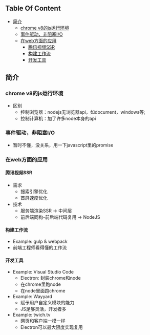 <!-- START doctoc generated TOC please keep comment here to allow auto update -->
<!-- DON'T EDIT THIS SECTION, INSTEAD RE-RUN doctoc TO UPDATE -->
## Table Of Content

- [简介](#%E7%AE%80%E4%BB%8B)
  - [chrome v8的js运行环境](#chrome-v8%E7%9A%84js%E8%BF%90%E8%A1%8C%E7%8E%AF%E5%A2%83)
  - [事件驱动，非阻塞I/O](#%E4%BA%8B%E4%BB%B6%E9%A9%B1%E5%8A%A8%E9%9D%9E%E9%98%BB%E5%A1%9Eio)
  - [在web方面的应用](#%E5%9C%A8web%E6%96%B9%E9%9D%A2%E7%9A%84%E5%BA%94%E7%94%A8)
    - [腾讯视频SSR](#%E8%85%BE%E8%AE%AF%E8%A7%86%E9%A2%91ssr)
    - [构建工作流](#%E6%9E%84%E5%BB%BA%E5%B7%A5%E4%BD%9C%E6%B5%81)
    - [开发工具](#%E5%BC%80%E5%8F%91%E5%B7%A5%E5%85%B7)

<!-- END doctoc generated TOC please keep comment here to allow auto update -->

## 简介
### chrome v8的js运行环境
- 区别
  - 控制浏览器：nodejs无浏览器api，如document，windows等; 
  - 控制计算机：加了许多node本身的api
### 事件驱动，非阻塞I/O
- 暂时不懂，没关系，用一下javascript里的promise

### 在web方面的应用
#### 腾讯视频SSR
- 需求
  - 搜索引擎优化
  - 首屏速度优化
- 技术
  - 服务端渲染SSR -> 中间层
  - 前后端同构-前后端代码复用 -> NodeJS


#### 构建工作流
- Example: gulp & webpack
- 前端工程师看得懂的工作流


#### 开发工具
- Example: Visual Studio Code
  - Electron: 封装chrome和node
  - 在chrome里跑node
  - 在node里面跑chrome
- Example: Wayyard
  - 赋予用户自定义模块的能力
  - JS足够灵活，开发者多
- Example: twich.tv
  - 网页和客户端一模一样
  - Electron可以最大限度实现复用